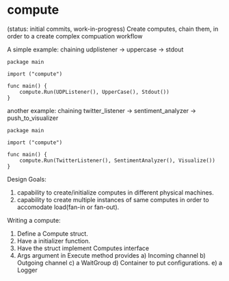 compute
=======
(status: initial commits, work-in-progress)
Create computes, chain them, in order to a create complex compuation workflow

A simple example: chaining udplistener -> uppercase -> stdout 
```
package main

import ("compute")

func main() {
	compute.Run(UDPListener(), UpperCase(), Stdout())
}
```

another example: chaining twitter_listener -> sentiment_analyzer -> push_to_visualizer 
```
package main

import ("compute")

func main() {
	compute.Run(TwitterListener(), SentimentAnalyzer(), Visualize())
}
```

Design Goals:

1. capability to create/initialize computes in different physical machines.
2. capability to create multiple instances of same computes in order to accomodate load(fan-in or fan-out).

Writing a compute:
1. Define a Compute struct.
2. Have a initializer function.
3. Have the struct implement Computes interface
4. Args argument in Execute method provides 
	a) Incoming channel
	b) Outgoing channel
	c) a WaitGroup
	d) Container to put configurations.
	e) a Logger


